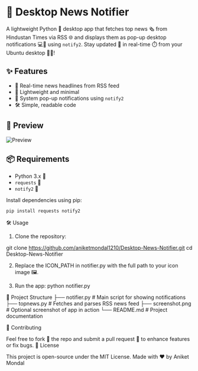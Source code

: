 # 📰 Desktop News Notifier

A lightweight Python 🐍 desktop app that fetches top news 🗞️ from Hindustan Times via RSS 🌐 and displays them as pop-up desktop notifications 💻🔔 using `notify2`. Stay updated 📡 in real-time ⏱️ from your Ubuntu desktop 🧾🧠!

## ✨ Features
- 📡 Real-time news headlines from RSS feed
- 🧠 Lightweight and minimal
- 🔔 System pop-up notifications using `notify2`
- 🛠️ Simple, readable code

## 📸 Preview
![Preview](./screenshot.png) <!-- Replace with actual screenshot path if available -->

## 📦 Requirements
- Python 3.x 🐍
- `requests` 📡
- `notify2` 🔔

Install dependencies using pip:
```bash
pip install requests notify2
```

🛠️ Usage

1. Clone the repository:
  
  git clone https://github.com/aniketmondal1210/Desktop-News-Notifier.git
  cd Desktop-News-Notifier

2. Replace the ICON_PATH in notifier.py with the full path to your icon image 🖼️.

3. Run the app:
   python notifier.py

📁 Project Structure
├── notifier.py       # Main script for showing notifications
├── topnews.py        # Fetches and parses RSS news feed
├── screenshot.png    # Optional screenshot of app in action
└── README.md         # Project documentation

🙌 Contributing

Feel free to fork 🍴 the repo and submit a pull request 🤝 to enhance features or fix bugs.
📜 License

This project is open-source under the MIT License.
Made with ❤️ by Aniket Mondal
